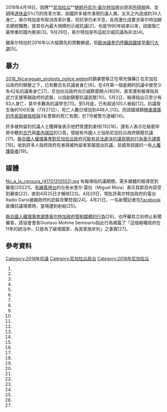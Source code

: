 2018年4月18日，因應**[尼加拉瓜](../Page/尼加拉瓜.md "wikilink")**[總統](https://zh.wikipedia.org/wiki/尼加拉瓜總統 "wikilink")[丹尼尔·奥尔特加](../Page/丹尼尔·奥尔特加.md "wikilink")提出提高[所得稅](../Page/所得稅.md "wikilink")與、並調降[退休金](../Page/退休金.md "wikilink")5%\[1\]的改革方案，該國許多城市湧現抗議人潮，五天之內造成約30人身亡，奥尔特加宣布取消改革計畫，但抗爭仍未平息，反而激化成要求奥尔特加辭去總統職務，是其任內最大規模的示威抗議\[2\]，也是1990年結束以來，該國傷亡最慘重的國內衝突\[3\]。9月29日，奥尔特加宣布這起示威抗議為非法\[4\]。

雖奥尔特加於2016年以大幅領先的票數勝選，但[歐洲議會仍呼籲該國提早舉行大選](https://zh.wikipedia.org/wiki/歐洲議會 "wikilink")\[5\]。

## 暴力

[2018_Nicaraguan_protests_police.webm](https://zh.wikipedia.org/wiki/File:2018_Nicaraguan_protests_police.webm "fig:2018_Nicaraguan_protests_police.webm")的鎮暴警察正在填充彈藥\]\] 在尼加拉瓜政府的鎮壓之下，已有數百名抗議者身亡\[6\]。在4月第一個星期的抗議中便至少有42名抗議者身亡\[7\]，尼加拉瓜政府向示威群眾開火\[8\]\[9\]，甚至還有報導指其武力支援等親政府的武裝，以協助鎮壓抗議民眾\[10\]。5月2日，報導指出已至少有63人身亡，其中多數為抗議學生\[11\]。至5月底，已有超過105人被殺\[12\]。抗議發生後的100天後（7月27日），死亡人數已增加到448人.\[13\]。而該國城鎮[穆盧庫庫的市長因被指控與](https://zh.wikipedia.org/wiki/穆盧庫庫 "wikilink")3名警察的死亡有關，於7月被警方逮補\[14\]。

許多被拘留的抗議人士獲釋後表示他們曾遭到虐待\[15\]\[16\]，還有人表示在秘密牢房中聽到[古巴](../Page/古巴.md "wikilink")與[委內瑞拉](../Page/委內瑞拉.md "wikilink")的口音，懷疑有外國人士協助尼加拉瓜政府鎮壓抗議\[17\]。[聯合國人權理事會對尼加拉瓜政府可能有非法處決抗議民眾的行為表示譴責](https://zh.wikipedia.org/wiki/聯合國人權理事會 "wikilink")\[18\]。收到許多人指控政府死者與被拘留者家屬提出抗議，並威脅該國的一些[人權護衛者](../Page/人權護衛者.md "wikilink")\[19\]。

## 媒體

[No_a_la_censura_(41701310552).jpg](https://zh.wikipedia.org/wiki/File:No_a_la_censura_\(41701310552\).jpg "fig:No_a_la_censura_(41701310552).jpg") 有報導指抗議期間，需多媒體的報導受到審查\[20\]\[21\]。[有線電視台](https://zh.wikipedia.org/wiki/有線電視 "wikilink")的台長米奎尔·莫拉（Miguel Mora）表示其節目內容受到審查\[22\]，直到4月25日才解除\[23\]。4月20日，常批評奥尔特加政府的電台Radio Darío被親政府的武裝攻擊焚毀\[24\]。4月21日，一名新聞記者在[Facebook](../Page/Facebook.md "wikilink")直播抗議場景時，當場遭到射殺\[25\]。

[聯合國人權理事會譴責奥尔特加政府管制媒體的行為](https://zh.wikipedia.org/wiki/聯合國人權理事會 "wikilink")\[26\]，也呼籲其立刻停止新聞審查，該協會會長Gustavo Mohme Seminario指此行為揭露了「這個極權政府在11年的統治中，只是為了破壞國家，為其家族牟利」之事實\[27\]。

## 參考資料

[Category:2018年抗議](https://zh.wikipedia.org/wiki/Category:2018年抗議 "wikilink") [Category:尼加拉瓜政治](https://zh.wikipedia.org/wiki/Category:尼加拉瓜政治 "wikilink") [Category:2018年尼加拉瓜](https://zh.wikipedia.org/wiki/Category:2018年尼加拉瓜 "wikilink")

1.
2.

3.

4.

5.

6.

7.

8.
9.

10.

11.
12.

13.
14.

15.

16.
17.

18.

19.

20.

21.

22.

23.

24.

25.

26.

27.